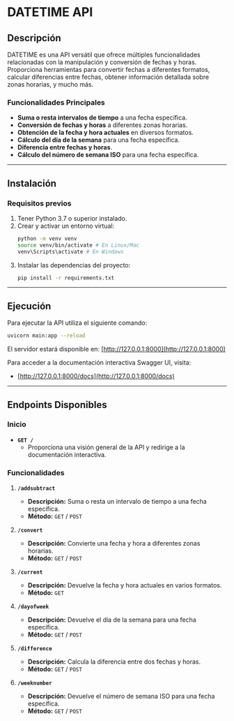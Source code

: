 # DATETIME API

## Descripción

DATETIME es una API versátil que ofrece múltiples funcionalidades relacionadas con la manipulación y conversión de fechas y horas. Proporciona herramientas para convertir fechas a diferentes formatos, calcular diferencias entre fechas, obtener información detallada sobre zonas horarias, y mucho más.

### Funcionalidades Principales
- **Suma o resta intervalos de tiempo** a una fecha específica.
- **Conversión de fechas y horas** a diferentes zonas horarias.
- **Obtención de la fecha y hora actuales** en diversos formatos.
- **Cálculo del día de la semana** para una fecha específica.
- **Diferencia entre fechas y horas**.
- **Cálculo del número de semana ISO** para una fecha específica.

---

## Instalación

### Requisitos previos
1. Tener Python 3.7 o superior instalado.
2. Crear y activar un entorno virtual:
   ```bash
   python -m venv venv
   source venv/bin/activate # En Linux/Mac
   venv\Scripts\activate # En Windows
   ```
3. Instalar las dependencias del proyecto:
   ```bash
   pip install -r requirements.txt
   ```

---

## Ejecución

Para ejecutar la API utiliza el siguiente comando:

```bash
uvicorn main:app --reload
```

El servidor estará disponible en: [http://127.0.0.1:8000](http://127.0.0.1:8000)

Para acceder a la documentación interactiva Swagger UI, visita:

- [http://127.0.0.1:8000/docs](http://127.0.0.1:8000/docs)

---

## Endpoints Disponibles

### Inicio
- **`GET /`**
  - Proporciona una visión general de la API y redirige a la documentación interactiva.

### Funcionalidades

1. **`/addsubtract`**
   - **Descripción:** Suma o resta un intervalo de tiempo a una fecha específica.
   - **Método:** `GET` / `POST`

2. **`/convert`**
   - **Descripción:** Convierte una fecha y hora a diferentes zonas horarias.
   - **Método:** `GET` / `POST`

3. **`/current`**
   - **Descripción:** Devuelve la fecha y hora actuales en varios formatos.
   - **Método:** `GET`

4. **`/dayofweek`**
   - **Descripción:** Devuelve el día de la semana para una fecha específica.
   - **Método:** `GET` / `POST`

5. **`/difference`**
   - **Descripción:** Calcula la diferencia entre dos fechas y horas.
   - **Método:** `GET` / `POST`

6. **`/weeknumber`**
   - **Descripción:** Devuelve el número de semana ISO para una fecha específica.
   - **Método:** `GET` / `POST`